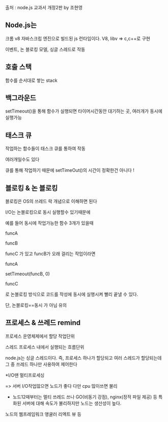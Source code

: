 출처 : node.js 교과서 개정2판 by 조현영

## Node.js는 
크롬 v8 자바스크립 엔진으로 빌드된 js 런타임이다. 
V8, libv => c,c++로 구현

이벤트, 논 블로킹 모델, 싱글 스레드로 작동


## 호출 스택
  함수를 순서대로 쌓는 stack
  
  
## 백그라운드 
  setTimeout()을 통해 함수가 실행되면 타이머시간동안 대기하는 곳, 여러개가 동시에 실행가능 
 
 
## 태스크 큐
  작업하는 함수들이 태스크 큐를 통하여 작동
  
  여러개일수도 있다
  
   큐를 통해 작업하기 때문에 setTimeOut()의 시간이 정확한건 아니다 ! 


## 블로킹 & 논 블로킹 

블로킹은 OS의 쓰레드 락 개념으로 이해하면 된다

I/O는 논블로킹으로 동시 실행할수 있기때문에 

예를 들어 동시에 작업가능한 함수 3개가 있을때

funcA

funcB

funcC 가 있고 funcB가 오래 걸리는 작업이라면 

funcA

setTimeout(funcB, 0)

funcC

로 논블로킹 방식으로 코드를 작성에 동시에 실행시켜 빨리 끝낼 수 있다.

단, 논블로킹==동시 가 아님 유의


## 프로세스 & 쓰레드 remind

프로세스 운영체제에서 할당 작업단위

스레드 프로세스 내에서 실행되는 흐름단위 

node.js는 싱글 스레드이다. 즉, 프로세스 하나가 할당되고 여러 스레드가 할당되는데 그 중 쓰레드 하나만 사용하여 제어한다 

*I/O땐 멀티프로세싱

=> 서버 I/O작업많으면 노드가 좋다 다만 cpu 많이쓰면 불리 

* 노드12때부터는 멀티 쓰레드 쓰나 GO(비동기 강점), nginx(정적 파일 제공) 등 특화된 서버에 대해 속도가 불리하지만 노드는 생산성이 높다. 

노드의 웹프레임워크 앵귤러 리엑트 뷰 등 
